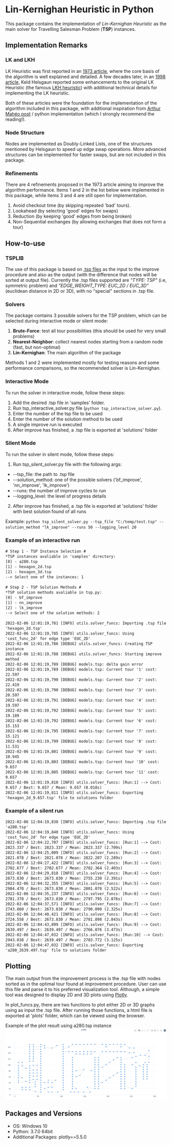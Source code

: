 # Lin-Kernighan Heuristic in Python

This package contains the implementation of *Lin-Kernighan Heuristic* as the main solver for Travelling Salesman Problem (**TSP**) instances. 

## Implementation Remarks

### LK and LKH

LK Heuristic was first reported in an [1973 article][lk_article], where the core basis of the algorithm is well explained and detailed. A few decades later, in an [1998 article][lkh_article], Keld Helsgaun reported some enhancements to the original LK Heuristic (the famous [LKH heuristic][lkh]) with additional technical details for implementing the LK heuristic.

Both of these articles were the foundation for the implementation of the algorithm included in this package, with additional inspiration from [Arthur Mahéo post][arthur] / python implementation (which I strongly recommend the reading!).

### Node Structure

Nodes are implemented as Doubly-Linked Lists, one of the structures mentioned by Helsgaun to speed up edge swap operations. More advanced structures can be implemented for faster swaps, but are not included in this package.

### Refinements

There are 4 refinements proposed in the 1973 article aiming to improve the algorithm performance. Items 1 and 2 in the list below were implemented in this package, while items 3 and 4 are still open for implementation.

 1. Avoid checkout time (by skipping repeated 'bad' tours).
 2. Lookahead (by selecting 'good' edges for swaps)
 3. Reduction (by keeping 'good' edges from being broken)
 4. Non-Sequential exchanges (by allowing exchanges that does not form a tour)
 
## How-to-use

### TSPLIB

The use of this package is based on [.tsp files][tsplib] as the input to the improve procedure and also as the output (with the difference that nodes will be sorted at output file). Currently the .tsp files supported are *"TYPE: TSP"* (i.e, symmetric problem) and *"EDGE_WEIGHT_TYPE: EUC_2D / EUC_3D"* (euclidean distance in 2D or 3D), with no "special" sections in .tsp file. 

### Solvers

The package contains 3 possible solvers for the TSP problem, which can be selected during interactive mode or silent mode:

  1. **Brute-Force**: test all tour possibilities (this should be used for very small problems)
  2. **Nearest-Neighbor**: collect nearest nodes starting from a random node (fast, but non-optimal)
  3. **Lin-Kernighan**: The main algorithm of the package 

Methods 1 and 2 were implemented mostly for testing reasons and some performance comparisons, so the recommended solver is Lin-Kernighan.

### Interactive Mode

To run the solver in interactive mode, follow these steps:

  1. Add the desired .tsp file in 'samples' folder.
  2. Run tsp_interactive_solver.py file (`python tsp_interactive_solver.py`).
  3. Enter the number of the tsp file to be used
  4. Enter the number of the solution method to be used
  5. A single improve run is executed
  6. After improve has finished, a .tsp file is exported at 'solutions' folder

### Silent Mode

To run the solver in silent mode, follow these steps:

  1. Run tsp_silent_solver.py file with the following args:
   - --tsp_file: the path to .tsp file 
   - --solution_method: one of the possible solvers ('bf_improve', 'nn_improve', 'lk_improve')
   - --runs: the number of improve cycles to run
   - --logging_level: the level of progress details
  2. After improve has finished, a .tsp file is exported at 'solutions' folder with best solution found of all runs

Example: 
  `python tsp_silent_solver.py --tsp_file "C:/temp/test.tsp" --solution_method "lk_improve" --runs 50 --logging_level 20`

### Example of an interactive run 

```
# Step 1 - TSP Instance Selection #
*TSP instances avaliable in 'samples' directory:
[0] - a280.tsp
[1] - hexagon_2d.tsp
[2] - hexagon_3d.tsp
--> Select one of the instances: 1

# Step 2 - TSP Solution Methods #
*TSP solution methods avaliable in tsp.py:
[0] - bf_improve
[1] - nn_improve
[2] - lk_improve
--> Select one of the solution methods: 2

2022-02-06 12:01:19,781 [INFO] utils.solver_funcs: Importing .tsp file 'hexagon_2d.tsp'
2022-02-06 12:01:19,785 [INFO] utils.solver_funcs: Using 'cost_func_2d' for edge type 'EUC_2D'
2022-02-06 12:01:19,786 [DEBUG] utils.solver_funcs: Creating TSP instance
2022-02-06 12:01:19,788 [DEBUG] utils.solver_funcs: Starting improve method
2022-02-06 12:01:19,789 [DEBUG] models.tsp: delta gain error
2022-02-06 12:01:19,789 [DEBUG] models.tsp: Current tour '1' cost: 22.597
2022-02-06 12:01:19,790 [DEBUG] models.tsp: Current tour '2' cost: 22.419
2022-02-06 12:01:19,790 [DEBUG] models.tsp: Current tour '3' cost: 20.597
2022-02-06 12:01:19,791 [DEBUG] models.tsp: Current tour '4' cost: 19.597
2022-02-06 12:01:19,792 [DEBUG] models.tsp: Current tour '5' cost: 19.189
2022-02-06 12:01:19,792 [DEBUG] models.tsp: Current tour '6' cost: 15.153
2022-02-06 12:01:19,795 [DEBUG] models.tsp: Current tour '7' cost: 15.121
2022-02-06 12:01:19,799 [DEBUG] models.tsp: Current tour '8' cost: 11.531
2022-02-06 12:01:19,801 [DEBUG] models.tsp: Current tour '9' cost: 10.945
2022-02-06 12:01:19,803 [DEBUG] models.tsp: Current tour '10' cost: 9.657
2022-02-06 12:01:19,805 [DEBUG] models.tsp: Current tour '11' cost: 9.657
2022-02-06 12:01:19,810 [INFO] utils.solver_funcs: [Run:1] --> Cost: 9.657 / Best: 9.657 / Mean: 9.657 (0.018s)
2022-02-06 12:01:19,811 [INFO] utils.solver_funcs: Exporting 'hexagon_2d_9.657.tsp' file to solutions folder
```

### Example of a silent run 

```
2022-02-06 12:04:19,830 [INFO] utils.solver_funcs: Importing .tsp file 'a280.tsp'
2022-02-06 12:04:19,840 [INFO] utils.solver_funcs: Using 'cost_func_2d' for edge type 'EUC_2D'
2022-02-06 12:04:22,707 [INFO] utils.solver_funcs: [Run:1] --> Cost: 2823.337 / Best: 2823.337 / Mean: 2823.337 (2.709s)
2022-02-06 12:04:25,009 [INFO] utils.solver_funcs: [Run:2] --> Cost: 2821.078 / Best: 2821.078 / Mean: 2822.207 (2.289s)
2022-02-06 12:04:27,422 [INFO] utils.solver_funcs: [Run:3] --> Cost: 2702.677 / Best: 2702.677 / Mean: 2782.364 (2.403s)
2022-02-06 12:04:29,818 [INFO] utils.solver_funcs: [Run:4] --> Cost: 2673.830 / Best: 2673.830 / Mean: 2755.230 (2.391s)
2022-02-06 12:04:32,355 [INFO] utils.solver_funcs: [Run:5] --> Cost: 2984.470 / Best: 2673.830 / Mean: 2801.078 (2.522s)
2022-02-06 12:04:35,237 [INFO] utils.solver_funcs: [Run:6] --> Cost: 2781.378 / Best: 2673.830 / Mean: 2797.795 (2.876s)
2022-02-06 12:04:37,571 [INFO] utils.solver_funcs: [Run:7] --> Cost: 2743.860 / Best: 2673.830 / Mean: 2790.090 (2.325s)
2022-02-06 12:04:40,421 [INFO] utils.solver_funcs: [Run:8] --> Cost: 2724.558 / Best: 2673.830 / Mean: 2781.898 (2.843s)
2022-02-06 12:04:43,899 [INFO] utils.solver_funcs: [Run:9] --> Cost: 2639.497 / Best: 2639.497 / Mean: 2766.076 (3.473s)
2022-02-06 12:04:47,032 [INFO] utils.solver_funcs: [Run:10] --> Cost: 2943.038 / Best: 2639.497 / Mean: 2783.772 (3.125s)
2022-02-06 12:04:47,032 [INFO] utils.solver_funcs: Exporting 'a280_2639.497.tsp' file to solutions folder
```


## Plotting

The main output from the improvement process is the .tsp file with nodes sorted as in the optimal tour found at improvement procedure. User can use this file and parse it to his preferred visualization tool. Although, a simple tool was designed to display 2D and 3D plots using [Plotly][plotly].

In plot_funcs.py, there are two functions to plot either 2D or 3D graphs using as input the .tsp file. After running those functions, a html file is exported at 'plots' folder, which can be viewed using the browser.

Example of the plot result using a280.tsp instance
![plot_sample.png](plot_sample.png)

## Packages and Versions

- OS: Windows 10
- Python: 3.7.0 64bit
- Additional Packages: plotly==5.5.0 

[lk_article]: https://doi.org/10.1287%2Fopre.21.2.498
[lkh_article]: https://doi.org/10.1016%2FS0377-2217%2899%2900284-2
[lkh]: http://webhotel4.ruc.dk/~keld/research/LKH/
[arthur]: https://arthur.maheo.net/implementing-lin-kernighan-in-python/
[tsplib]: http://comopt.ifi.uni-heidelberg.de/software/TSPLIB95/
[plotly]: https://plotly.com/python/